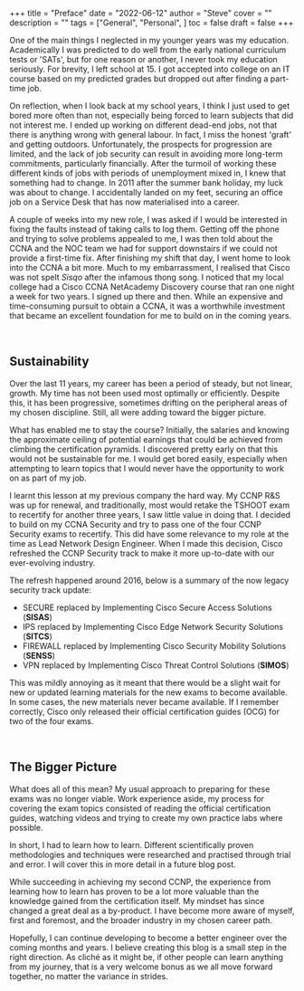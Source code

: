 +++
title = "Preface"
date = "2022-06-12"
author = "Steve"
cover = ""
description = ""
tags = ["General", "Personal", ]
toc = false
draft = false
+++

One of the main things I neglected in my younger years was my education. Academically I was predicted to do well from the early national curriculum tests or 'SATs', but for one reason or another, I never took my education seriously. For brevity, I left school at 15. I got accepted into college on an IT course based on my predicted grades but dropped out after finding a part-time job. 

On reflection, when I look back at my school years, I think I just used to get bored more often than not, especially being forced to learn subjects that did not interest me. I ended up working on different dead-end jobs, not that there is anything wrong with general labour. In fact, I miss the honest 'graft' and getting outdoors. Unfortunately, the prospects for progression are limited, and the lack of job security can result in avoiding more long-term commitments, particularly financially. After the turmoil of working these different kinds of jobs with periods of unemployment mixed in, I knew that something had to change. In 2011 after the summer bank holiday, my luck was about to change. I accidentally landed on my feet, securing an office job on a Service Desk that has now materialised into a career. 

A couple of weeks into my new role, I was asked if I would be interested in fixing the faults instead of taking calls to log them. Getting off the phone and trying to solve problems appealed to me, I was then told about the CCNA and the NOC team we had for support downstairs if we could not provide a first-time fix. After finishing my shift that day, I went home to look into the CCNA a bit more. Much to my embarrassment, I realised that Cisco was not spelt _Sisqo_ after the infamous thong song. I noticed that my local college had a Cisco CCNA NetAcademy Discovery course that ran one night a week for two years. I signed up there and then. While an expensive and time-consuming pursuit to obtain a CCNA, it was a worthwhile investment that became an excellent foundation for me to build on in the coming years. 

&nbsp;

## Sustainability

Over the last 11 years, my career has been a period of steady, but not linear, growth. My time has not been used most optimally or efficiently. Despite this, it has been progressive, sometimes drifting on the peripheral areas of my chosen discipline. Still, all were adding toward the bigger picture. 

What has enabled me to stay the course? Initially, the salaries and knowing the approximate ceiling of potential earnings that could be achieved from climbing the certification pyramids. I discovered pretty early on that this would not be sustainable for me. I would get bored easily, especially when attempting to learn topics that I would never have the opportunity to work on as part of my job. 

I learnt this lesson at my previous company the hard way. My CCNP R&S was up for renewal, and traditionally, most would retake the TSHOOT exam to recertify for another three years, I saw little value in doing that. I decided to build on my CCNA Security and try to pass one of the four CCNP Security exams to recertify. This did have some relevance to my role at the time as Lead Network Design Engineer. When I made this decision, Cisco refreshed the CCNP Security track to make it more up-to-date with our ever-evolving industry. 

The refresh happened around 2016, below is a summary of the now legacy security track update:

+ SECURE replaced by Implementing Cisco Secure Access Solutions (**SISAS**)
+ IPS replaced by Implementing Cisco Edge Network Security Solutions (**SITCS**)
+ FIREWALL replaced by Implementing Cisco Security Mobility Solutions (**SENSS**)
+ VPN replaced by Implementing Cisco Threat Control Solutions (**SIMOS**)

This was mildly annoying as it meant that there would be a slight wait for new or updated learning materials for the new exams to become available. In some cases, the new materials never became available. If I remember correctly, Cisco only released their official certification guides (OCG) for two of the four exams. 

&nbsp;

## The Bigger Picture

What does all of this mean? My usual approach to preparing for these exams was no longer viable. Work experience aside, my process for covering the exam topics consisted of reading the official certification guides, watching videos and trying to create my own practice labs where possible. 

In short, I had to learn how to learn. Different scientifically proven methodologies and techniques were researched and practised through trial and error. I will cover this in more detail in a future blog post.

While succeeding in achieving my second CCNP, the experience from learning how to learn has proven to be a lot more valuable than the knowledge gained from the certification itself. My mindset has since changed a great deal as a by-product. I have become more aware of myself, first and foremost, and the broader industry in my chosen career path. 

Hopefully, I can continue developing to become a better engineer over the coming months and years. I believe creating this blog is a small step in the right direction. As cliché as it might be, if other people can learn anything from my journey, that is a very welcome bonus as we all move forward together, no matter the variance in strides.  